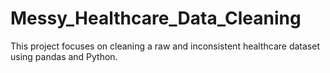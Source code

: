 # Messy_Healthcare_Data_Cleaning
This project focuses on cleaning a raw and inconsistent healthcare dataset using pandas and Python. 
